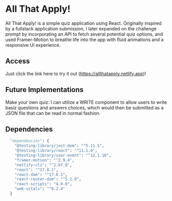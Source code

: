 # All That Apply!

All That Apply! is a simple quiz application using React. Originally inspired by a fullstack application submission, I later expanded on the challenge prompt by incorporating an API to fetch several potential quiz options, and used Framer-Motion to breathe life into the app with fluid animations and a responsive UI experience.

## Access

Just click the link here to try it out (https://allthatapply.netlify.app)!

## Future Implementations

Make your own quiz: I can utilize a WRITE component to allow users to write basiz questions and answers choices, which would then be submitted as a JSON file that can be read in normal fashion.

## Dependencies

```python
  "dependencies": {
    "@testing-library/jest-dom": "^5.11.5",
    "@testing-library/react": "^11.1.0",
    "@testing-library/user-event": "^12.1.10",
    "framer-motion": "^2.9.4",
    "netlify-cli": "^2.67.0",
    "react": "^17.0.1",
    "react-dom": "^17.0.1",
    "react-router-dom": "^5.2.0",
    "react-scripts": "4.0.0",
    "web-vitals": "^0.2.4"
  }
